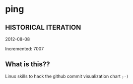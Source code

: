 # ping

## HISTORICAL ITERATION
2012-08-08

Incremented: 7007

## What is this?? 
Linux skills to hack the github commit visualization chart `;-)`
